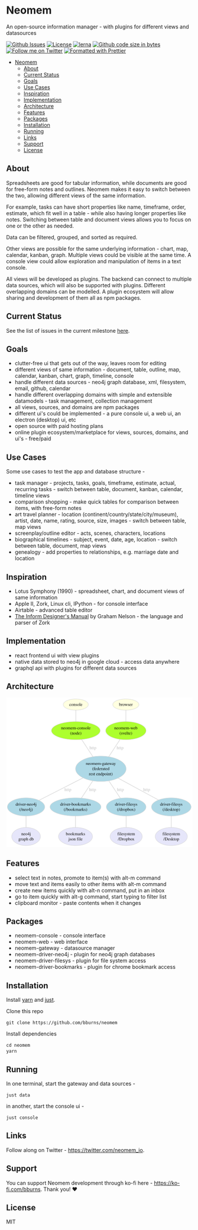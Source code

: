 # Neomem

An open-source information manager - with plugins for different views and datasources


[![Github Issues](https://img.shields.io/github/issues/bburns/Neomem.svg)](https://github.com/bburns/Neomem/issues)
[![License](https://img.shields.io/github/license/bburns/Neomem.svg)]()
[![lerna](https://img.shields.io/badge/maintained%20with-lerna-cc00ff.svg)](https://lerna.js.org/)
[![Github code size in bytes](https://img.shields.io/github/languages/code-size/bburns/Neomem.svg)]()
[![Follow me on Twitter](https://img.shields.io/twitter/follow/bburnskm.svg?label=Twitter&style=flat&color=blue)](https://twitter.com/bburnskm)
[![Formatted with Prettier](https://img.shields.io/badge/code_style-prettier-ff69b4.svg)](https://github.com/prettier/prettier)

<!-- <a href="https://codecov.io/gh/bburns/neomem"><img alt="Codecov Coverage Status" src="https://img.shields.io/Neomem/c/github/bburns/Neomem.svg?style=flat"></a> -->
<!-- <a href="https://www.npmjs.com/package/neomem"><img alt="npm version" src="https://img.shields.io/npm/v/Neomem.svg?style=flat-square"></a> -->
<!-- <a href="https://www.npmjs.com/package/neomem"><img alt="weekly downloads from npm" src="https://img.shields.io/npm/dw/Neomem.svg?style=flat-square"></a> -->


- [Neomem](#neomem)
  - [About](#about)
  - [Current Status](#current-status)
  - [Goals](#goals)
  - [Use Cases](#use-cases)
  - [Inspiration](#inspiration)
  - [Implementation](#implementation)
  - [Architecture](#architecture)
  - [Features](#features)
  - [Packages](#packages)
  - [Installation](#installation)
  - [Running](#running)
  - [Links](#links)
  - [Support](#support)
  - [License](#license)


## About

Spreadsheets are good for tabular information, while documents are good for free-form notes and outlines. Neomem makes it easy to switch between the two, allowing different views of the same information. 

For example, tasks can have short properties like name, timeframe, order, estimate, which fit well in a table - while also having longer properties like notes. Switching between table and document views allows you to focus on one or the other as needed.

Data can be filtered, grouped, and sorted as required. 

Other views are possible for the same underlying information - chart, map, calendar, kanban, graph. Multiple views could be visible at the same time. A console view could allow exploration and manipulation of items in a text console. 

All views will be developed as plugins. The backend can connect to multiple data sources, which will also be supported with plugins. Different overlapping domains can be modelled. A plugin ecosystem will allow sharing and development of them all as npm packages. 


## Current Status

See the list of issues in the current milestone [here](https://github.com/bburns/Neomem/milestone/1).


## Goals

- clutter-free ui that gets out of the way, leaves room for editing
- different views of same information - document, table, outline, map, calendar, kanban, chart, graph, timeline, console
- handle different data sources - neo4j graph database, xml, filesystem, email, github, calendar
- handle different overlapping domains with simple and extensible datamodels - task management, collection management
- all views, sources, and domains are npm packages
- different ui's could be implemented - a pure console ui, a web ui, an electron (desktop) ui, etc
- open source with paid hosting plans
- online plugin ecosystem/marketplace for views, sources, domains, and ui's - free/paid


## Use Cases

Some use cases to test the app and database structure -

- task manager - projects, tasks, goals, timeframe, estimate, actual, recurring tasks - switch between table, document, kanban, calendar, timeline views
- comparison shopping - make quick tables for comparison between items, with free-form notes
- art travel planner - location (continent/country/state/city/museum), artist, date, name, rating, source, size, images - switch between table, map views
- screenplay/outline editor - acts, scenes, characters, locations
- biographical timelines - subject, event, date, age, location - switch between table, document, map views
- genealogy - add properties to relationships, e.g. marriage date and location


## Inspiration

- Lotus Symphony (1990) - spreadsheet, chart, and document views of same information
- Apple II, Zork, Linux cli, IPython - for console interface
- Airtable - advanced table editor
- [The Inform Designer's Manual](https://www.amazon.com/Inform-Designers-Manual-Graham-Nelson/dp/0971311900) by Graham Nelson - the language and parser of Zork


## Implementation

- react frontend ui with view plugins
- native data stored to neo4j in google cloud - access data anywhere
- graphql api with plugins for different data sources


## Architecture

![arch](docs/architecture.dot.svg)


## Features

- select text in notes, promote to item(s) with alt-m command
- move text and items easily to other items with alt-m command
- create new items quickly with alt-n command, put in an inbox
- go to item quickly with alt-g command, start typing to filter list
- clipboard monitor - paste contents when it changes


## Packages

- neomem-console - console interface
- neomem-web - web interface
- neomem-gateway - datasource manager
- neomem-driver-neo4j - plugin for neo4j graph databases
- neomem-driver-filesys - plugin for file system access
- neomem-driver-bookmarks - plugin for chrome bookmark access


## Installation

Install [yarn](https://yarnpkg.com/) and [just](https://github.com/casey/just#packages).

Clone this repo

    git clone https://github.com/bburns/neomem

Install dependencies

    cd neomem
    yarn


## Running

In one terminal, start the gateway and data sources - 

    just data

in another, start the console ui - 

    just console

<!-- in another, start the gui - 

    just gui -->


## Links

Follow along on Twitter - https://twitter.com/neomem_io.


## Support

You can support Neomem development through ko-fi here - https://ko-fi.com/bburns. Thank you! ❤︎


## License

MIT
